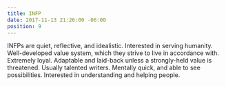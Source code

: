 ```yaml
---
title: INFP
date: 2017-11-13 21:26:00 -06:00
position: 9
---
```


INFPs are quiet, reflective, and idealistic. Interested in serving humanity. Well-developed value system, which they strive to live in accordance with. Extremely loyal. Adaptable and laid-back unless a strongly-held value is threatened. Usually talented writers. Mentally quick, and able to see possibilities. Interested in understanding and helping people.